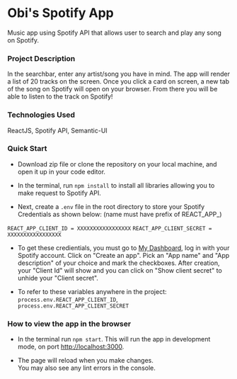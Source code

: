# Obi's Spotify App

Music app using Spotify API that allows user to search and play any song on Spotify.

### Project Description

In the searchbar, enter any artist/song you have in mind. The app will render a list of 20 tracks on the screen. Once you click a card on screen, a new tab of the song on Spotify will open on your browser. From there you will be able to listen to the track on Spotify!

### Technologies Used

ReactJS, Spotify API, Semantic-UI

### Quick Start

- Download zip file or clone the repository on your local machine, and open it up in your code editor.

- In the terminal, run `npm install` to install all libraries allowing you to make request to Spotify API.

- Next, create a `.env` file in the root directory to store your Spotify Credentials as shown below:
(name must have prefix of REACT_APP_)

`REACT_APP_CLIENT_ID = XXXXXXXXXXXXXXXXX`
`REACT_APP_CLIENT_SECRET = XXXXXXXXXXXXXXXXX`

- To get these credientials, you must go to [My Dashboard](https://developer.spotify.com/dashboard/), log in with your Spotify account. Click on "Create an app". Pick an "App name" and "App description" of your choice and mark the checkboxes. After creation, your "Client Id" will show and you can click on "Show client secret" to unhide your "Client secret".

- To refer to these variables anywhere in the project: `process.env.REACT_APP_CLIENT_ID`, `process.env.REACT_APP_CLIENT_SECRET`

### How to view the app in the browser

- In the terminal run `npm start`. This will run the app in development mode, on port [http://localhost:3000](http://localhost:3000).

- The page will reload when you make changes.\
You may also see any lint errors in the console.
